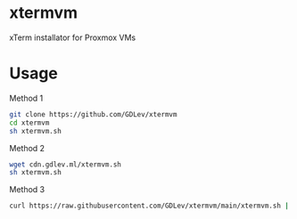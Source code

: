 # xtermvm
xTerm installator for Proxmox VMs

# Usage
Method 1
``` sh
git clone https://github.com/GDLev/xtermvm
cd xtermvm
sh xtermvm.sh
```
Method 2
``` sh
wget cdn.gdlev.ml/xtermvm.sh 
sh xtermvm.sh
```
Method 3
``` sh
curl https://raw.githubusercontent.com/GDLev/xtermvm/main/xtermvm.sh | bash
```
